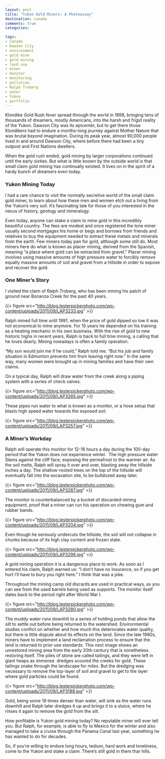 ```yaml
---
layout: post
title: "Yukon Gold Miners: A Photoessay"
destination: canada
comments: true
categories:

tags:
- Canada
- Dawson City
- environment
- gold mine
- gold mining
- land use
- miner
- monitor
- monitoring
- pollution
- Ralph Troberg
- water
- Yukon
- portfolio
---
```

Klondike Gold Rush fever spread through the world in 1898, bringing tens of thousands of dreamers, mostly Americans, into the harsh and frigid reality of the Yukon. Dawson City was its epicenter, but to get there those Klondikers had to endure a months-long journey against Mother Nature that was brutal beyond imagination. During its peak year, almost 90,000 people lived in and around Dawson City, where before there had been a tiny outpost and First Nations dwellers.

When the gold rush ended, gold mining by larger corporations continued until the early sixties. But what is little known by the outside world is that small claim gold mining has continually existed. It lives on in the spirit of a hardy bunch of dreamers even today.
<h3>Yukon Mining Today</h3>
I had a rare chance to visit the normally secretive world of the small claim gold miner, to learn about how these men and women etch out a living from the Yukon’s very soil. It’s fascinating tale for those of you interested in the nexus of history, geology and mineralogy.

Even today, anyone can stake a claim to mine gold in this incredibly beautiful country. The fees are modest and once registered the lone miner usually second mortgages his home or begs and borrows from friends and relatives to buy the equipment needed to extract these metals and minerals from the earth. Few miners today pan for gold, although some still do. Most miners here do what is known as placer mining, derived from the Spanish, meaning “a place where gold can be extracted from gravel.” Placer mining involves using massive amounts of high pressure water to forcibly remove equally massive amounts of soil and gravel from a hillside in order to expose and recover the gold.

<h3>One Miner’s Story</h3>
I visited the claim of Ralph Troberg, who has been mining his patch of ground near Bonanza Creek for the past 40 years.

{{< figure src="http://blog.lesterpickerphoto.com/wp-content/uploads/2011/09/LAP3233.jpg" >}}

Ralph mined full time until 1991, when the price of gold dipped so low it was not economical to mine anymore. For 15 years he depended on his training as a heating mechanic in his own business. With the rise of gold to new historic highs in recent years, Ralph is back to full time mining, a calling that he loves dearly. Mining nowadays is often a family operation.

“My son would join me if he could,” Ralph told me. “But his job and family situation in Edmonton prevents him from leaving right now.” In the same way, many women were brought up in mining families and have their own claims.

On a typical day, Ralph will draw water from the creek along a piping system with a series of check valves.

{{< figure src="http://blog.lesterpickerphoto.com/wp-content/uploads/2011/09/LAP3265.jpg" >}}

These pipes run water to what is known as a monitor, or a hose setup that blasts high speed water towards the exposed soil.

{{< figure src="http://blog.lesterpickerphoto.com/wp-content/uploads/2011/09/LAP3257.jpg" >}}

<h3>A Miner’s Workday</h3>
Ralph will operate this monitor for 12-16 hours a day during the 100-day period that the Yukon does not experience winter.  The high pressure water Slams against the cliff face, exposing the permafrost to the warmer air. As the soil melts, Ralph will spray it over and over, blasting away the hillside inches a day. The shallow-rooted trees on the top of the hillside will eventually fall into the excavation site, to be bulldozed away later.

{{< figure src="http://blog.lesterpickerphoto.com/wp-content/uploads/2011/09/LAP3287.jpg" >}}

The monitor is counterbalanced by a bucket of discarded mining equipment, proof that a miner can run his operation on chewing gum and rubber bands.

{{< figure src="http://blog.lesterpickerphoto.com/wp-content/uploads/2011/09/LAP3204.jpg" >}}

Even though he seriously undercuts the hillside, the soil will not collapse in chunks because of its high clay content and frozen state.

{{< figure src="http://blog.lesterpickerphoto.com/wp-content/uploads/2011/09/LAP3296.jpg" >}}

A gold mining operation it is a dangerous place to work. As soon as I entered his claim, Ralph warned us: “I don’t have no insurance, so if you get hurt I’ll have to bury you right here.” I think that was a joke.

Throughout the mining camp old discards are used in practical ways, as you can see from the used barrels being used as supports. The monitor itself dates back to the period right after World War I.

{{< figure src="http://blog.lesterpickerphoto.com/wp-content/uploads/2011/09/LAP3280.jpg" >}}

The muddy water runs downhill to a series of holding ponds that allow the silt to settle out before being returned to the watershed. Environmental studies conflict on whether and how much this deteriorates water quality, but there is little dispute about its effects on the land. Since the late 1980s, miners have to implement a land reclamation process to ensure that the land is returned to prior use standards. This next image shows an unrestored mining area from the early 20th century that is nonetheless restoring itself. The piles of stone are called tailings, and they were left in giant heaps as immense  dredges scoured the creeks for gold. These tailings snake through the landscape for miles. But the dredging was necessary to remove the top-layer of soil and gravel to get to the layer where gold particles could be found.

{{< figure src="http://blog.lesterpickerphoto.com/wp-content/uploads/2011/09/LAP3188.jpg" >}}

Gold, being some 19 times denser than water, will sink as the water runs downhill and Ralph later dredges it up and brings it to a sluice, where he rinses it again to remove the gold from the silt.

How profitable is Yukon gold mining today? No reputable miner will ever tell you. But Ralph, for example, is able to fly to Mexico for the winter and also managed to take a cruise through the Panama Canal last year, something he has wanted to do for decades.

So, if you’re willing to endure long hours, tedium, hard work and loneliness, come to the Yukon and stake a claim. There’s still gold in them thar hills.